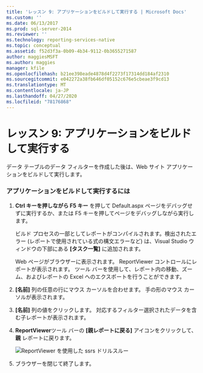 ```yaml
---
title: 'レッスン 9: アプリケーションをビルドして実行する | Microsoft Docs'
ms.custom: ''
ms.date: 06/13/2017
ms.prod: sql-server-2014
ms.reviewer: ''
ms.technology: reporting-services-native
ms.topic: conceptual
ms.assetid: f52d3f3a-0b09-4b34-9112-0b3655271587
author: maggiesMSFT
ms.author: maggies
manager: kfile
ms.openlocfilehash: b21ee398eade4878d4f2273f17314dd184af2310
ms.sourcegitcommit: e042272a38fb646df05152c676e5cbeae3f9cd13
ms.translationtype: MT
ms.contentlocale: ja-JP
ms.lasthandoff: 04/27/2020
ms.locfileid: "78176868"
---
```

# <a name="lesson-9-build-and-run-the-application"></a>レッスン 9: アプリケーションをビルドして実行する
  データ テーブルのデータ フィルターを作成した後は、Web サイト アプリケーションをビルドして実行します。

### <a name="to-build-and-run-the-application"></a>アプリケーションをビルドして実行するには

1.  **Ctrl キーを押しながら F5 キー** を押して Default.aspx ページをデバッグせずに実行するか、または F5 キーを押してページをデバッグしながら実行します。

     ビルド プロセスの一部としてレポートがコンパイルされます。検出されたエラー (レポートで使用されている式の構文エラーなど) は、Visual Studio ウィンドウの下部にある **[タスク一覧]** に追加されます。

     Web ページがブラウザーに表示されます。 ReportViewer コントロールにレポートが表示されます。 ツール バーを使用して、レポート内の移動、ズーム、およびレポートの Excel へのエクスポートを行うことができます。

2.  **[名前]** 列の任意の行にマウス カーソルを合わせます。 手の形のマウス カーソルが表示されます。

3.  **[名前]** 列の値をクリックします。 対応するフィルター選択されたデータを含む子レポートが表示されます。

4.  **ReportViewer**ツール バーの **[親レポートに戻る]** アイコンをクリックして、 **親** レポートに戻ります。

     ![ReportViewer を使用した ssrs ドリルスルー](../../2014/tutorials/media/ssrs-drillthrough-report.png "ReportViewer を使用した ssrs ドリルスルー")

5.  ブラウザーを閉じて終了します。


